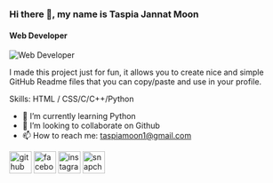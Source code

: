 ### Hi there 👋, my name is Taspia Jannat Moon
#### Web Developer
![Web Developer](https://media1.tenor.com/m/OVwvYpuecLkAAAAC/alice-sticker-alice-animated.gif)

I made this project just for fun, it allows you to create nice and simple GitHub Readme files that you can copy/paste and use in your profile.

Skills: HTML / CSS/C/C++/Python

- 🌱 I’m currently learning Python 
- 👯 I’m looking to collaborate on Github 
- 📫 How to reach me: taspiamoon1@gmail.com 


[<img src='https://cdn.jsdelivr.net/npm/simple-icons@3.0.1/icons/github.svg' alt='github' height='40'>](https://github.com/https://github.com/TaspiaJannat)  [<img src='https://cdn.jsdelivr.net/npm/simple-icons@3.0.1/icons/facebook.svg' alt='facebook' height='40'>](https://www.facebook.com/https://www.facebook.com/profile.php?id=100088812701087)  [<img src='https://cdn.jsdelivr.net/npm/simple-icons@3.0.1/icons/instagram.svg' alt='instagram' height='40'>](https://www.instagram.com/https://www.instagram.com/taspiamoon//)  [<img src='https://cdn.jsdelivr.net/npm/simple-icons@3.0.1/icons/snapchat.svg' alt='snapchat' height='40'>](https://www.snapchat.com/add/tasp_43?share_id=NJeZ7xfgRZM&locale=en-US)  


